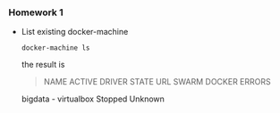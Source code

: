 ### Homework 1

- List existing docker-machine
  
  `docker-machine ls`
  
  the result is
  
  > NAME      ACTIVE   DRIVER       STATE     URL   SWARM   DOCKER    ERRORS
    
    bigdata   -        virtualbox   Stopped                 Unknown
